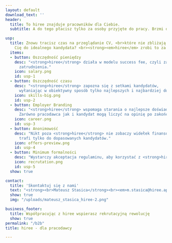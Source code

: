 ```yaml
---
layout: default
download_text: ''
header:
  title: To hiree znajduje pracowników dla Ciebie.
  subtitle: A do tego płacisz tylko za osoby przyjęte do pracy. Brzmi dobrze? Daj nam znać.<br><br><br><br>

usp:
  title: Znowu tracisz czas na przeglądanie CV, <br>które nie zbliżają
    Cię do idealnego kandydata? <br><strong><em>hiree</em> zrobi to za Ciebie.</strong>
  items:
  - button: Oszczędność pieniędzy
    desc: "<strong>hiree</strong> działa w modelu success fee, czyli zapłacisz jedynie w przypadku
      zatrudnienia."
    icon: salary.png
    id: usp-1
  - button: Oszczędność czasu
    desc: "<strong>hiree</strong> zapozna się z setkami kandydatów,
      wyłaniając w obiektywny sposób tylko najlepszych i najbardziej dopasowanych."
    icon: skills-big.png
    id: usp-2
  - button: Employer Branding
    desc: "<strong>hiree</strong> wspomaga starania o najlepsze doświadczenia naszych klientów.
      Zarówno pracodawca jak i kandydat mogą liczyć na opinię po zakończonym procesie rekrutacyjnym."
    icon: career.png
    id: usp-3
  - button: Anonimowość
    desc: "Nikt poza <strong>hiree</strong> nie zobaczy widełek finansowych. Oferta pracy
      trafi tylko do dopasowanych kandydatów."
    icon: offers-preview.png
    id: usp-4
  - button: Minimum formalności
    desc: "Wystarczy akceptacja regulaminu, aby korzystać z <strong>hiree</strong>."
    icon: recrutation.png
    id: usp-5
  show: true

contact:
  title: 'Skontaktuj się z nami'
  text: "<strong><br>Mateusz Stasica</strong><br><em>m.stasica@hiree.app</em><br> +48 518 217 052"
  show: true
  img: "/uploads/mateusz_stasica_hiree-2.png"

business_footer:
  title: Współpracując z hiree wspierasz rekrutacyjną rewolucję
  show: true
permalink: "/b2b"
title: hiree - dla pracodawcy

---
```

